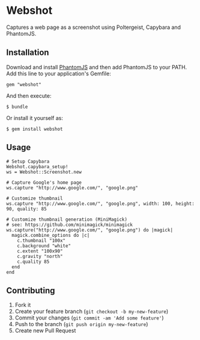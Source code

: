 # Webshot

Captures a web page as a screenshot using Poltergeist, Capybara and PhantomJS.

## Installation

Download and install [PhantomJS](http://phantomjs.org/) and then add PhantomJS to
your PATH. Add this line to your application's Gemfile:

    gem "webshot"

And then execute:

    $ bundle

Or install it yourself as:

    $ gem install webshot

## Usage

    # Setup Capybara
    Webshot.capybara_setup!
    ws = Webshot::Screenshot.new

    # Capture Google's home page
    ws.capture "http://www.google.com/", "google.png"

    # Customize thumbnail
    ws.capture "http://www.google.com/", "google.png", width: 100, height: 90, quality: 85

    # Customize thumbnail generation (MiniMagick)
    # see: https://github.com/minimagick/minimagick
    ws.capture("http://www.google.com/", "google.png") do |magick|
      magick.combine_options do |c|
        c.thumbnail "100x"
        c.background "white"
        c.extent "100x90"
        c.gravity "north"
        c.quality 85
      end
    end

## Contributing

1. Fork it
2. Create your feature branch (`git checkout -b my-new-feature`)
3. Commit your changes (`git commit -am 'Add some feature'`)
4. Push to the branch (`git push origin my-new-feature`)
5. Create new Pull Request
